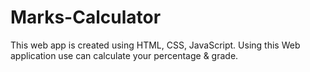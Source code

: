 # Marks-Calculator
This web app is created using HTML, CSS, JavaScript. Using this Web application use can calculate your percentage &amp; grade.
